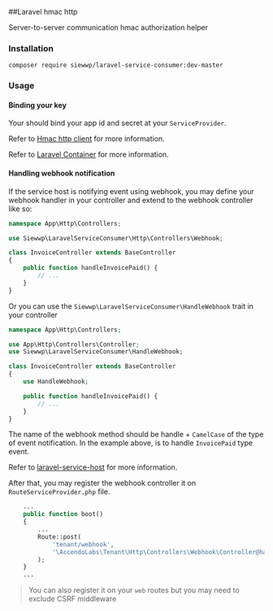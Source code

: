 ##Laravel hmac http

Server-to-server communication hmac authorization helper

### Installation

```
composer require siewwp/laravel-service-consumer:dev-master
```

### Usage

#### Binding your key

Your should bind your app id and secret at your `ServiceProvider`. 

Refer to [Hmac http client](https://github.com/siewwp/php-hmac-http) for more information.

Refer to [Laravel Container](https://laravel.com/docs/5.6/container) for more information.

#### Handling webhook notification

If the service host is notifying event using webhook, you may define your webhook handler in your controller and extend 
to the webhook controller like so: 

```php
namespace App\Http\Controllers;

use Siewwp\LaravelServiceConsumer\Http\Controllers\Webhook;

class InvoiceController extends BaseController
{
    public function handleInvoicePaid() {
        // ...
    }
}
```

Or you can use the `Siewwp\LaravelServiceConsumer\HandleWebhook` trait in your controller 

```php
namespace App\Http\Controllers;

use App\Http\Controllers\Controller;
use Siewwp\LaravelServiceConsumer\HandleWebhook;

class InvoiceController extends BaseController
{
    use HandleWebhook;

    public function handleInvoicePaid() {
        // ...
    }
}
```

The name of the webhook method should be handle + `CamelCase` of the type of event notification. In the example above, 
is to handle `InvoicePaid` type event. 

Refer to [laravel-service-host](https://github.com/siewwp/laravel-service-host) for more information.

After that, you may register the webhook controller it on `RouteServiceProvider.php` file. 

```php
    ...
    public function boot()
    {
        ...
        Route::post(
            'tenant/webhook',
            '\AccendoLabs\Tenant\Http\Controllers\Webhook\Controller@handleWebhook'
        );
    }
    ...
```

> You can also register it on your `web` routes but you may need to exclude CSRF middleware
